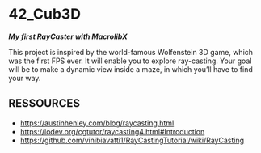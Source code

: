 # 42_Cub3D

***My first RayCaster with MacrolibX***

This project is inspired by the world-famous Wolfenstein 3D game, which
was the first FPS ever. It will enable you to explore ray-casting. Your goal will be to
make a dynamic view inside a maze, in which you’ll have to find your way.

## RESSOURCES

- https://austinhenley.com/blog/raycasting.html
- https://lodev.org/cgtutor/raycasting4.html#Introduction
- https://github.com/vinibiavatti1/RayCastingTutorial/wiki/RayCasting
